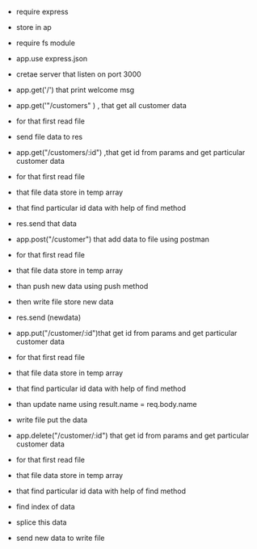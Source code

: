 - require express
- store in ap
- require fs module
- app.use express.json
- cretae server that listen on port 3000
- app.get('/') that print welcome msg


- app.get('"/customers" ) , that get all customer data
- for that first read file 
- send file data to res


- app.get("/customers/:id") ,that get id from params and get particular customer data
- for that first read file 
- that file data store in temp array
- that find particular id data with help of find method
- res.send that data

- app.post("/customer") that add data to file using postman
- for that first read file 
- that file data store in temp array
- than push new data using push method
- then write file store new data
- res.send (newdata)

- app.put("/customer/:id")that get id from params and get particular customer data
- for that first read file 
- that file data store in temp array
- that find particular id data with help of find method
- than update name using result.name = req.body.name
- write file put the data


- app.delete("/customer/:id") that get id from params and get particular customer data
- for that first read file 
- that file data store in temp array
- that find particular id data with help of find method
- find index of data
- splice this data
- send new data to write file


